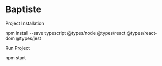 # Baptiste

Project Installation 

npm install --save typescript @types/node @types/react @types/react-dom @types/jest

Run Project 

npm start
